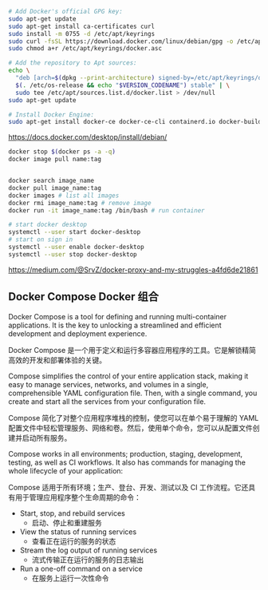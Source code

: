 ```bash
# Add Docker's official GPG key:
sudo apt-get update
sudo apt-get install ca-certificates curl
sudo install -m 0755 -d /etc/apt/keyrings
sudo curl -fsSL https://download.docker.com/linux/debian/gpg -o /etc/apt/keyrings/docker.asc
sudo chmod a+r /etc/apt/keyrings/docker.asc

# Add the repository to Apt sources:
echo \
  "deb [arch=$(dpkg --print-architecture) signed-by=/etc/apt/keyrings/docker.asc] https://download.docker.com/linux/debian \
  $(. /etc/os-release && echo "$VERSION_CODENAME") stable" | \
  sudo tee /etc/apt/sources.list.d/docker.list > /dev/null
sudo apt-get update

# Install Docker Engine:
sudo apt-get install docker-ce docker-ce-cli containerd.io docker-buildx-plugin docker-compose-plugin
```

https://docs.docker.com/desktop/install/debian/

```bash
docker stop $(docker ps -a -q)
docker image pull name:tag


docker search image_name
docker pull image_name:tag
docker images # list all images
docker rmi image_name:tag # remove image
docker run -it image_name:tag /bin/bash # run container

# start docker desktop
systemctl --user start docker-desktop
# start on sign in
systemctl --user enable docker-desktop
systemctl --user stop docker-desktop
```

https://medium.com/@SrvZ/docker-proxy-and-my-struggles-a4fd6de21861

## Docker Compose Docker 组合

Docker Compose is a tool for defining and running multi-container applications. It is the key to unlocking a streamlined and efficient development and deployment experience.  

Docker Compose 是一个用于定义和运行多容器应用程序的工具。它是解锁精简高效的开发和部署体验的关键。

Compose simplifies the control of your entire application stack, making it easy to manage services, networks, and volumes in a single, comprehensible YAML configuration file. Then, with a single command, you create and start all the services from your configuration file.  

Compose 简化了对整个应用程序堆栈的控制，使您可以在单个易于理解的 YAML 配置文件中轻松管理服务、网络和卷。然后，使用单个命令，您可以从配置文件创建并启动所有服务。

Compose works in all environments; production, staging, development, testing, as well as CI workflows. It also has commands for managing the whole lifecycle of your application:  

Compose 适用于所有环境；生产、登台、开发、测试以及 CI 工作流程。它还具有用于管理应用程序整个生命周期的命令：

- Start, stop, and rebuild services
  - 启动、停止和重建服务
- View the status of running services
  - 查看正在运行的服务的状态
- Stream the log output of running services
  - 流式传输正在运行的服务的日志输出
- Run a one-off command on a service
  - 在服务上运行一次性命令

